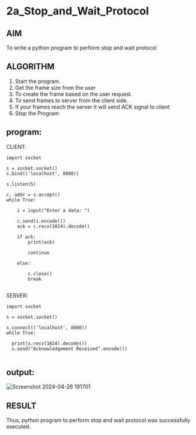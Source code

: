 # 2a_Stop_and_Wait_Protocol
## AIM 
To write a python program to perform stop and wait protocol
## ALGORITHM
1. Start the program.
2. Get the frame size from the user
3. To create the frame based on the user request.
4. To send frames to server from the client side.
5. If your frames reach the server it will send ACK signal to client
6. Stop the Program
## program:
CLIENT:
```
import socket

s = socket.socket()
s.bind(('localhost', 8000))

s.listen(5)

c, addr = s.accept()
while True:

    i = input("Enter a data: ")

    c.send(i.encode())
    ack = c.recv(1024).decode()

    if ack:
        print(ack)

        continue

    else:

        c.close()
        break


```
SERVER:
```
import socket

s = socket.socket()

s.connect(('localhost', 8000))
while True:
  
  print(s.recv(1024).decode())
  s.send("Acknowledgement Received".encode())


```
## output:
![Screenshot 2024-04-26 191701](https://github.com/Ragavikrishnan/SocketStudy/assets/144870428/2e3ab42c-0009-440f-9542-41dbde4296e6)


## RESULT
Thus, python program to perform stop and wait protocol was successfully executed.
